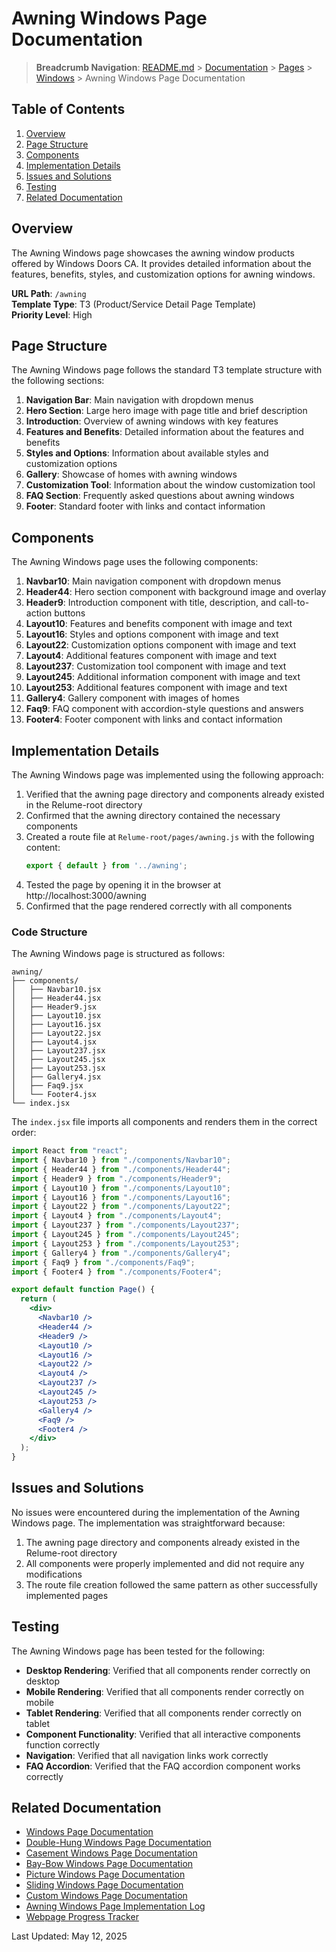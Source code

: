 # Awning Windows Page Documentation

> **Breadcrumb Navigation**: [README.md](../../../README.md) > [Documentation](../../index.md) > [Pages](../index.md) > [Windows](./index.md) > Awning Windows Page Documentation

## Table of Contents

1. [Overview](#overview)
2. [Page Structure](#page-structure)
3. [Components](#components)
4. [Implementation Details](#implementation-details)
5. [Issues and Solutions](#issues-and-solutions)
6. [Testing](#testing)
7. [Related Documentation](#related-documentation)

## Overview

The Awning Windows page showcases the awning window products offered by Windows Doors CA. It provides detailed information about the features, benefits, styles, and customization options for awning windows.

**URL Path**: `/awning`  
**Template Type**: T3 (Product/Service Detail Page Template)  
**Priority Level**: High  

## Page Structure

The Awning Windows page follows the standard T3 template structure with the following sections:

1. **Navigation Bar**: Main navigation with dropdown menus
2. **Hero Section**: Large hero image with page title and brief description
3. **Introduction**: Overview of awning windows with key features
4. **Features and Benefits**: Detailed information about the features and benefits
5. **Styles and Options**: Information about available styles and customization options
6. **Gallery**: Showcase of homes with awning windows
7. **Customization Tool**: Information about the window customization tool
8. **FAQ Section**: Frequently asked questions about awning windows
9. **Footer**: Standard footer with links and contact information

## Components

The Awning Windows page uses the following components:

1. **Navbar10**: Main navigation component with dropdown menus
2. **Header44**: Hero section component with background image and overlay
3. **Header9**: Introduction component with title, description, and call-to-action buttons
4. **Layout10**: Features and benefits component with image and text
5. **Layout16**: Styles and options component with image and text
6. **Layout22**: Customization options component with image and text
7. **Layout4**: Additional features component with image and text
8. **Layout237**: Customization tool component with image and text
9. **Layout245**: Additional information component with image and text
10. **Layout253**: Additional features component with image and text
11. **Gallery4**: Gallery component with images of homes
12. **Faq9**: FAQ component with accordion-style questions and answers
13. **Footer4**: Footer component with links and contact information

## Implementation Details

The Awning Windows page was implemented using the following approach:

1. Verified that the awning page directory and components already existed in the Relume-root directory
2. Confirmed that the awning directory contained the necessary components
3. Created a route file at `Relume-root/pages/awning.js` with the following content:
   ```javascript
   export { default } from '../awning';
   ```
4. Tested the page by opening it in the browser at http://localhost:3000/awning
5. Confirmed that the page rendered correctly with all components

### Code Structure

The Awning Windows page is structured as follows:

```
awning/
├── components/
│   ├── Navbar10.jsx
│   ├── Header44.jsx
│   ├── Header9.jsx
│   ├── Layout10.jsx
│   ├── Layout16.jsx
│   ├── Layout22.jsx
│   ├── Layout4.jsx
│   ├── Layout237.jsx
│   ├── Layout245.jsx
│   ├── Layout253.jsx
│   ├── Gallery4.jsx
│   ├── Faq9.jsx
│   └── Footer4.jsx
└── index.jsx
```

The `index.jsx` file imports all components and renders them in the correct order:

```jsx
import React from "react";
import { Navbar10 } from "./components/Navbar10";
import { Header44 } from "./components/Header44";
import { Header9 } from "./components/Header9";
import { Layout10 } from "./components/Layout10";
import { Layout16 } from "./components/Layout16";
import { Layout22 } from "./components/Layout22";
import { Layout4 } from "./components/Layout4";
import { Layout237 } from "./components/Layout237";
import { Layout245 } from "./components/Layout245";
import { Layout253 } from "./components/Layout253";
import { Gallery4 } from "./components/Gallery4";
import { Faq9 } from "./components/Faq9";
import { Footer4 } from "./components/Footer4";

export default function Page() {
  return (
    <div>
      <Navbar10 />
      <Header44 />
      <Header9 />
      <Layout10 />
      <Layout16 />
      <Layout22 />
      <Layout4 />
      <Layout237 />
      <Layout245 />
      <Layout253 />
      <Gallery4 />
      <Faq9 />
      <Footer4 />
    </div>
  );
}
```

## Issues and Solutions

No issues were encountered during the implementation of the Awning Windows page. The implementation was straightforward because:

1. The awning page directory and components already existed in the Relume-root directory
2. All components were properly implemented and did not require any modifications
3. The route file creation followed the same pattern as other successfully implemented pages

## Testing

The Awning Windows page has been tested for the following:

- **Desktop Rendering**: Verified that all components render correctly on desktop
- **Mobile Rendering**: Verified that all components render correctly on mobile
- **Tablet Rendering**: Verified that all components render correctly on tablet
- **Component Functionality**: Verified that all interactive components function correctly
- **Navigation**: Verified that all navigation links work correctly
- **FAQ Accordion**: Verified that the FAQ accordion component works correctly

## Related Documentation

- [Windows Page Documentation](./windows-page-documentation.md)
- [Double-Hung Windows Page Documentation](./double-hung-page-documentation.md)
- [Casement Windows Page Documentation](./casement-page-documentation.md)
- [Bay-Bow Windows Page Documentation](./bay-bow-page-documentation.md)
- [Picture Windows Page Documentation](./picture-page-documentation.md)
- [Sliding Windows Page Documentation](./sliding-page-documentation.md)
- [Custom Windows Page Documentation](./custom-page-documentation.md)
- [Awning Windows Page Implementation Log](../../daily-logs/2025-05-12-awning-page-implementation.md)
- [Webpage Progress Tracker](../../tracking/webpage-progress-tracker.md)

Last Updated: May 12, 2025
